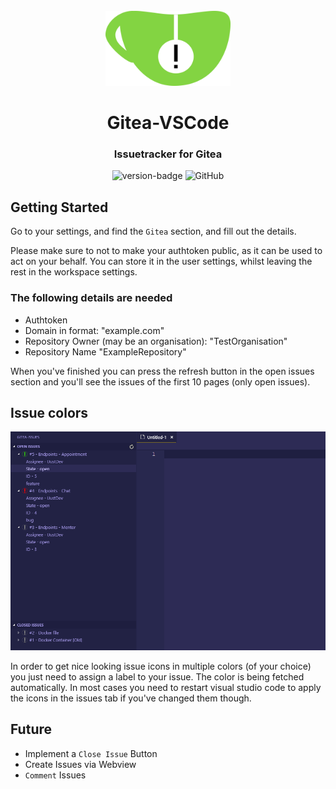 <div id="vscodium-logo" align="center">
    <br />
    <img src="./resources/icon-highres.png" alt="VSCodium Logo" width="200"/>
    <h1>Gitea-VSCode</h1>
    <h3>Issuetracker for Gitea</h3>
</div>

<div id="badges" align="center">

![version-badge][version-badge]
![GitHub](https://img.shields.io/github/license/ijustdev/gitea-vscode)

</div>

## Getting Started

Go to your settings, and find the `Gitea` section, and fill out the details.

Please make sure to not to make your authtoken public, as it can be used to act on your behalf.
You can store it in the user settings, whilst leaving the rest in the workspace settings.

### The following details are needed

- Authtoken
- Domain in format: "example.com"
- Repository Owner (may be an organisation): "TestOrganisation"
- Repository Name "ExampleRepository"

When you've finished you can press the refresh button in the open issues section and you'll see the issues of the first 10 pages (only open issues).

## Issue colors

![Issues with multiple colors](./media/gitea-issues.png)

In order to get nice looking issue icons in multiple colors (of your choice) you just need to assign a label to your issue. The color is being fetched automatically. In most cases you need to restart visual studio code to apply the icons in the issues tab if you've changed them though.

## Future

- Implement a `Close Issue` Button
- Create Issues via Webview
- `Comment` Issues

[logo]: resources/icon.png
[version-badge]: https://img.shields.io/visual-studio-marketplace/v/ijustdev.gitea-vscode
